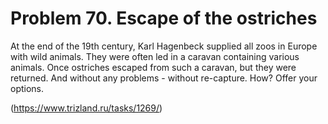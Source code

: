 # Problem 70. Escape of the ostriches 

At the end of the 19th century, Karl Hagenbeck supplied all zoos in Europe with wild animals. They were often led in a caravan containing various animals. Once ostriches escaped from such a caravan, but they were returned. And without any problems - without re-capture. How? Offer your options.

(https://www.trizland.ru/tasks/1269/)